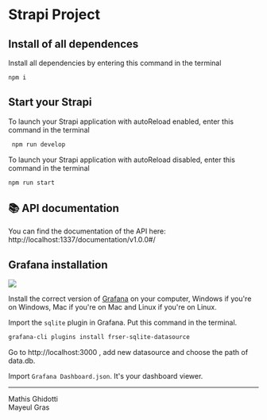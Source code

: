 #  Strapi Project


##  Install of all dependences

Install all dependencies by entering this command in the terminal

````bash
npm i
````

##  Start your Strapi

To launch your Strapi application with autoReload enabled, enter this command in the terminal

```bash
 npm run develop 
 ```

To launch your Strapi application with autoReload disabled, enter this command in the terminal

```bash
npm run start
```

## 📚 API documentation

You can find the documentation of the API here:
http://localhost:1337/documentation/v1.0.0#/

## Grafana installation
<p >
  <a href="https://skillicons.dev">
    <img src="https://skillicons.dev/icons?i=grafana" />
  </a>
</p>

Install the correct version of [Grafana](https://grafana.com/docs/grafana/latest/setup-grafana/installation/) on your computer, Windows if you're on Windows, Mac if you're on Mac and Linux if you're on Linux. 

Import the `sqlite` plugin in Grafana.
Put this command in the terminal. 

```bash
grafana-cli plugins install frser-sqlite-datasource
```

Go to http://localhost:3000 , add new datasource and choose the path of data.db. 

Import `Grafana Dashboard.json`.
It's your dashboard viewer.


-----
Mathis Ghidotti <br>
Mayeul Gras

